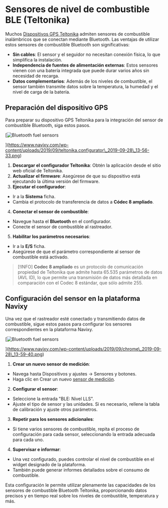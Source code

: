 # Sensores de nivel de combustible BLE (Teltonika)

Muchos [Dispositivos GPS Teltonika](https://www.navixy.com/devices/teltonika/) admiten sensores de combustible inalámbricos que se conectan mediante Bluetooth. Las ventajas de utilizar estos sensores de combustible Bluetooth son significativas:

* **Sin cables**: El sensor y el seguidor no necesitan conexión física, lo que simplifica la instalación.
* **Independencia de fuentes de alimentación externas**: Estos sensores vienen con una batería integrada que puede durar varios años sin necesidad de recarga.
* **Datos complementarios**: Además de los niveles de combustible, el sensor también transmite datos sobre la temperatura, la humedad y el nivel de carga de la batería.

## Preparación del dispositivo GPS

Para preparar su dispositivo GPS Teltonika para la integración del sensor de combustible Bluetooth, siga estos pasos.

\[![Bluetooth fuel sensors](https://www.navixy.com/wp-content/uploads/2019/09/teltonika.configurator_2019-09-28_13-56-33-600x365.png)

]\(https://www.navixy.com/wp-content/uploads/2019/09/teltonika.configurator\_2019-09-28\_13-56-33.png)

1. **Descargar el configurador Teltonika**: Obtén la aplicación desde el sitio web oficial de Teltonika.
2. **Actualizar el firmware**: Asegúrese de que su dispositivo está ejecutando la última versión del firmware.
3. **Ejecutar el configurador**:

* Ir a la **Sistema** ficha.
* Cambia el protocolo de transferencia de datos a **Códec 8 ampliado**.

4. **Conectar el sensor de combustible**:

* Navegue hasta el **Bluetooth** en el configurador.
* Conecte el sensor de combustible al rastreador.

5. **Habilitar los parámetros necesarios**:

* Ir a la **E/S** ficha.
* Asegúrese de que el parámetro correspondiente al sensor de combustible está activado.

> \[!INFO] **Codec 8 ampliado** es un protocolo de comunicación propiedad de Teltonika que admite hasta 65.535 parámetros de datos (AVL ID), lo que permite una transmisión de datos más detallada en comparación con el Codec 8 estándar, que sólo admite 255.

## Configuración del sensor en la plataforma Navixy

Una vez que el rastreador esté conectado y transmitiendo datos de combustible, sigue estos pasos para configurar los sensores correspondientes en la plataforma Navixy.

\[![Bluetooth fuel sensors](https://www.navixy.com/wp-content/uploads/2019/09/chrome_2019-09-28_13-59-40-600x296.png)

]\(https://www.navixy.com/wp-content/uploads/2019/09/chrome\_2019-09-28\_13-59-40.png)

1. **Crear un nuevo sensor de medición**:

* Navega hasta Dispositivos y ajustes → Sensores y botones.
* Haga clic en Crear un nuevo [sensor de medición](../../../../../../readme/dispositivos-y-ajustes/sensores-de-vehculos/sensores-de-medicin/).

2. **Configurar el sensor**:

* Seleccione la entrada "BLE: Nivel LLS".
* Ajuste el tipo de sensor y las unidades. Si es necesario, rellene la tabla de calibración y ajuste otros parámetros.

3. **Repetir para los sensores adicionales**:

* Si tiene varios sensores de combustible, repita el proceso de configuración para cada sensor, seleccionando la entrada adecuada para cada uno.

4. **Supervisar e informar**:

* Una vez configurado, puedes controlar el nivel de combustible en el widget designado de la plataforma.
* También puede generar informes detallados sobre el consumo de combustible.

Esta configuración le permite utilizar plenamente las capacidades de los sensores de combustible Bluetooth Teltonika, proporcionando datos precisos y en tiempo real sobre los niveles de combustible, temperatura y más.

